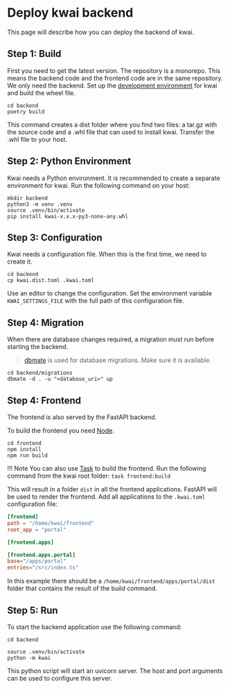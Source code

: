 # Deploy kwai backend

This page will describe how you can deploy the backend of kwai.

## Step 1: Build

First you need to get the latest version. The repository is a monorepo.
This means the backend code and the frontend code are in the same repository.
We only need the backend. Set up the [development environment](./index.md) for kwai
and build the wheel file.

````shell
cd backend
poetry build
````

This command creates a dist folder where you find two files: a tar.gz with the source code and a .whl file
that can used to install kwai.
Transfer the .whl file to your host.

## Step 2: Python Environment

Kwai needs a Python environment. It is recommended to create a separate environment for kwai.
Run the following command on your host:

````shell
mkdir backend
python3 -m venv .venv
source .venv/bin/activate
pip install kwai-x.x.x-py3-none-any.whl
````

## Step 3: Configuration

Kwai needs a configuration file. When this is the first time, we need to
create it.

````shell
cd backend
cp kwai.dist.toml .kwai.toml
````

Use an editor to change the configuration. Set the environment
variable `KWAI_SETTINGS_FILE` with the full path of this configuration file.

## Step 4: Migration

When there are database changes required, a migration must run before
starting the backend.

> [dbmate](https://github.com/amacneil/dbmate) is used for database migrations. Make sure it is available.

````shell
cd backend/migrations
dbmate -d . -u "<database_uri>" up
````

## Step 4: Frontend

The frontend is also served by the FastAPI backend.

To build the frontend you need [Node](https://nodejs.org/en).

````shell
cd frontend
npm install
npm run build
````

!!! Note
    You can also use [Task](https://taskfile.dev/) to build the frontend. Run the following
    command from the kwai root folder:
    `task frontend:build`

This will result in a folder `dist` in all the frontend applications.
FastAPI will be used to render the frontend. Add all applications to the `.kwai.toml` configuration file:

````toml
[frontend]
path = "/home/kwai/frontend"
root_app = "portal"

[frontend.apps]

[frontend.apps.portal]
base="/apps/portal"
entries="/src/index.ts"
````

In this example there should be a `/home/kwai/frontend/apps/portal/dist` folder that contains the result of the
build command.

## Step 5: Run

To start the backend application use the following command:

````shell
cd backend

source .venv/bin/activate
python -m kwai
````

This python script will start an uvicorn server. The host
and port arguments can be used to configure this server.
